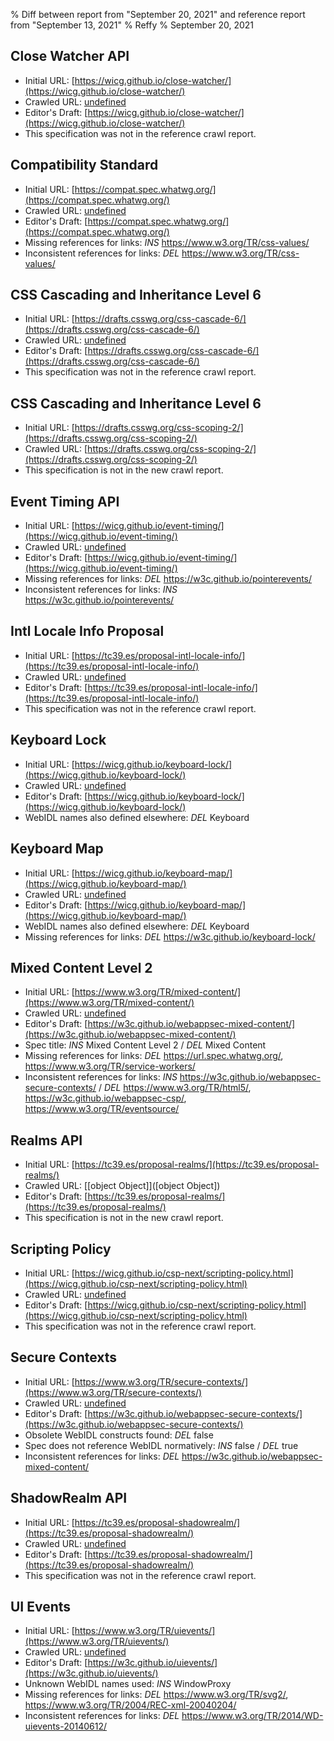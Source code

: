 % Diff between report from "September 20, 2021" and reference report from "September 13, 2021"
% Reffy
% September 20, 2021

## Close Watcher API

- Initial URL: [https://wicg.github.io/close-watcher/](https://wicg.github.io/close-watcher/)
- Crawled URL: [undefined](undefined)
- Editor's Draft: [https://wicg.github.io/close-watcher/](https://wicg.github.io/close-watcher/)
- This specification was not in the reference crawl report.


## Compatibility Standard

- Initial URL: [https://compat.spec.whatwg.org/](https://compat.spec.whatwg.org/)
- Crawled URL: [undefined](undefined)
- Editor's Draft: [https://compat.spec.whatwg.org/](https://compat.spec.whatwg.org/)
- Missing references for links: *INS* https://www.w3.org/TR/css-values/
- Inconsistent references for links: *DEL* https://www.w3.org/TR/css-values/


## CSS Cascading and Inheritance Level 6

- Initial URL: [https://drafts.csswg.org/css-cascade-6/](https://drafts.csswg.org/css-cascade-6/)
- Crawled URL: [undefined](undefined)
- Editor's Draft: [https://drafts.csswg.org/css-cascade-6/](https://drafts.csswg.org/css-cascade-6/)
- This specification was not in the reference crawl report.


## CSS Cascading and Inheritance Level 6

- Initial URL: [https://drafts.csswg.org/css-scoping-2/](https://drafts.csswg.org/css-scoping-2/)
- Crawled URL: [https://drafts.csswg.org/css-scoping-2/](https://drafts.csswg.org/css-scoping-2/)
- This specification is not in the new crawl report.


## Event Timing API

- Initial URL: [https://wicg.github.io/event-timing/](https://wicg.github.io/event-timing/)
- Crawled URL: [undefined](undefined)
- Editor's Draft: [https://wicg.github.io/event-timing/](https://wicg.github.io/event-timing/)
- Missing references for links: *DEL* https://w3c.github.io/pointerevents/
- Inconsistent references for links: *INS* https://w3c.github.io/pointerevents/


## Intl Locale Info Proposal

- Initial URL: [https://tc39.es/proposal-intl-locale-info/](https://tc39.es/proposal-intl-locale-info/)
- Crawled URL: [undefined](undefined)
- Editor's Draft: [https://tc39.es/proposal-intl-locale-info/](https://tc39.es/proposal-intl-locale-info/)
- This specification was not in the reference crawl report.


## Keyboard Lock

- Initial URL: [https://wicg.github.io/keyboard-lock/](https://wicg.github.io/keyboard-lock/)
- Crawled URL: [undefined](undefined)
- Editor's Draft: [https://wicg.github.io/keyboard-lock/](https://wicg.github.io/keyboard-lock/)
- WebIDL names also defined elsewhere: *DEL* Keyboard


## Keyboard Map

- Initial URL: [https://wicg.github.io/keyboard-map/](https://wicg.github.io/keyboard-map/)
- Crawled URL: [undefined](undefined)
- Editor's Draft: [https://wicg.github.io/keyboard-map/](https://wicg.github.io/keyboard-map/)
- WebIDL names also defined elsewhere: *DEL* Keyboard
- Missing references for links: *DEL* https://w3c.github.io/keyboard-lock/


## Mixed Content Level 2

- Initial URL: [https://www.w3.org/TR/mixed-content/](https://www.w3.org/TR/mixed-content/)
- Crawled URL: [undefined](undefined)
- Editor's Draft: [https://w3c.github.io/webappsec-mixed-content/](https://w3c.github.io/webappsec-mixed-content/)
- Spec title: *INS* Mixed Content Level 2 / *DEL* Mixed Content
- Missing references for links: *DEL* https://url.spec.whatwg.org/, https://www.w3.org/TR/service-workers/
- Inconsistent references for links: *INS* https://w3c.github.io/webappsec-secure-contexts/ / *DEL* https://www.w3.org/TR/html5/, https://w3c.github.io/webappsec-csp/, https://www.w3.org/TR/eventsource/


## Realms API

- Initial URL: [https://tc39.es/proposal-realms/](https://tc39.es/proposal-realms/)
- Crawled URL: [[object Object]]([object Object])
- Editor's Draft: [https://tc39.es/proposal-realms/](https://tc39.es/proposal-realms/)
- This specification is not in the new crawl report.


## Scripting Policy

- Initial URL: [https://wicg.github.io/csp-next/scripting-policy.html](https://wicg.github.io/csp-next/scripting-policy.html)
- Crawled URL: [undefined](undefined)
- Editor's Draft: [https://wicg.github.io/csp-next/scripting-policy.html](https://wicg.github.io/csp-next/scripting-policy.html)
- This specification was not in the reference crawl report.


## Secure Contexts

- Initial URL: [https://www.w3.org/TR/secure-contexts/](https://www.w3.org/TR/secure-contexts/)
- Crawled URL: [undefined](undefined)
- Editor's Draft: [https://w3c.github.io/webappsec-secure-contexts/](https://w3c.github.io/webappsec-secure-contexts/)
- Obsolete WebIDL constructs found: *DEL* false
- Spec does not reference WebIDL normatively: *INS* false / *DEL* true
- Inconsistent references for links: *DEL* https://w3c.github.io/webappsec-mixed-content/


## ShadowRealm API

- Initial URL: [https://tc39.es/proposal-shadowrealm/](https://tc39.es/proposal-shadowrealm/)
- Crawled URL: [undefined](undefined)
- Editor's Draft: [https://tc39.es/proposal-shadowrealm/](https://tc39.es/proposal-shadowrealm/)
- This specification was not in the reference crawl report.


## UI Events

- Initial URL: [https://www.w3.org/TR/uievents/](https://www.w3.org/TR/uievents/)
- Crawled URL: [undefined](undefined)
- Editor's Draft: [https://w3c.github.io/uievents/](https://w3c.github.io/uievents/)
- Unknown WebIDL names used: *INS* WindowProxy
- Missing references for links: *DEL* https://www.w3.org/TR/svg2/, https://www.w3.org/TR/2004/REC-xml-20040204/
- Inconsistent references for links: *DEL* https://www.w3.org/TR/2014/WD-uievents-20140612/


